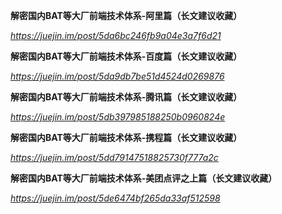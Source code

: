 **解密国内BAT等大厂前端技术体系-阿里篇（长文建议收藏）**

*https://juejin.im/post/5da6bc246fb9a04e3a7f6d21*



**解密国内BAT等大厂前端技术体系-百度篇（长文建议收藏）**

*https://juejin.im/post/5da9db7be51d4524d0269876*



**解密国内BAT等大厂前端技术体系-腾讯篇（长文建议收藏）**

*https://juejin.im/post/5db397985188250b0960824e*



**解密国内BAT等大厂前端技术体系-携程篇（长文建议收藏）**

*https://juejin.im/post/5dd79147518825730f777a2c*



**解密国内BAT等大厂前端技术体系-美团点评之上篇（长文建议收藏）**

*https://juejin.im/post/5de6474bf265da33af512598*

